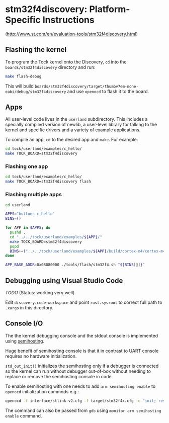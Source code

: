 stm32f4discovery: Platform-Specific Instructions
=====================================

(http://www.st.com/en/evaluation-tools/stm32f4discovery.html)


## Flashing the kernel

To program the Tock kernel onto the Discovery, `cd` into the `boards/stm32f4discovery` directory
and run:

```bash
make flash-debug
```

This will build `boards/stm32f4discovery/target/thumbv7em-none-eabi/debug/stm32f4discovery` and use `openocd` to
flash it to the board.

## Apps

All user-level code lives in the `userland` subdirectory. This includes a
specially compiled version of newlib, a user-level library for talking to the
kernel and specific drivers and a variety of example applications.

To compile an app, `cd` to the desired app and `make`. For example:

```bash
cd tock/userland/examples/c_hello/
make TOCK_BOARD=stm32f4discovery
```

### Flashing one app

```bash
cd tock/userland/examples/c_hello/
make TOCK_BOARD=stm32f4discovery flash
```

### Flashing multiple apps

```bash
cd userland

APPS="buttons c_hello"
BINS=()

for APP in $APPS; do
  pushd .
  cd "../../tock/userland/examples/${APP}/"
  make TOCK_BOARD=stm32f4discovery
  popd
  BINS+=("../../tock/userland/examples/${APP}/build/cortex-m4/cortex-m4.bin")
done

APP_BASE_ADDR=0x08080000 ./tools/flash/stm32f4.sh "${BINS[@]}"
```

## Debugging using Visual Studio Code

*TODO* (Status: working very well)

Edit `discovery.code-workspace` and point `rust.sysroot` to correct full path
to `.xargo` in this directory.

## Console I/O

The the kernel debugging console and the stdout console is implemented using
[semihosting](http://infocenter.arm.com/help/index.jsp?topic=/com.arm.doc.dui0471g/Bgbjjgij.html).

Huge benefit of semihosting console is that it in contrast to UART console requires no hardware
initialization.

`std_out_init()` initializes the semihosting only if a debugger is connected
so the kernel can run without debugger out-of-box without needing to replace
or remove the semihosting console in code.

To enable semihosting with one needs to add `arm semihosting enable` to `openocd`
initialization commnds e.g.:

```bash
openocd -f interface/stlink-v2.cfg -f target/stm32f4x.cfg -c "init; reset halt; arm semihosting enable"
```

The command can also be passed from `gdb` using `monitor arm semihosting enable` command.

